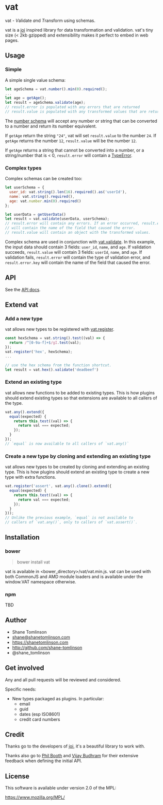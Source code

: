 # vat
vat - *V*alidate *a*nd *T*ransform using schemas.

vat is a [joi](https://github.com/spumko/joi) inspired library for
data transformation and validation. vat's tiny size (< 2kb gzipped) and extensibility
makes it perfect to embed in web pages.

## Usage
### Simple
A simple single value schema:

```js
let ageSchema = vat.number().min(0).required();
...
let age = getAge();
let result = ageSchema.validate(age);
// result.error is populated with any errors that are returned
// result.value is populated with any transformed values that are returned.
```

The [number schema](docs/api.md#number) will accept any number
or string that can be converted to a number and return its number equivalent.

If `getAge` return the string `"24"`, vat will set `result.value` to
the number `24`. If `getAge` returns the number `12`, `result.value` will be
the number `12`.

If `getAge` returns a string that cannot be converted into a number, or a
string/number that is < 0, `result.error` will contain a
[TypeError](docs/api.md#typeerror).

### Complex types
Complex schemas can be created too:

```js
let userSchema = {
  user_id: vat.string().len(16).required().as('userId'),
  name: vat.string().required(),
  age: vat.number.min(0).required()
};

let userData = getUserData()
let result = vat.validate(userData, userSchema);
// result.error will contain any errors. If an error occurred, result.error.key
// will contain the name of the field that caused the error.
// result.value will contain an object with the transformed values.
```

Complex schema are used in conjunction with [vat.validate](docs/api.md#validatedata-schema).
In this example, the input data should contain 3 fields: `user_id`, `name`, and `age`.
If validation succeeds, `result.value` will contain 3 fields: `userId`, `name`, and `age`.
If validation fails, `result.error` will contain the type of validation error, and
`result.error.key` will contain the name of the field that caused the error.

## API

See the [API docs](docs/api.md).

## Extend vat
### Add a new type
vat allows new types to be registered with [vat.register](docs/api.md#registertypename-schema).

```js
const hexSchema = vat.string().test((val) => {
  return /^[0-9a-f]+$/gI.test(val);
});
vat.register('hex', hexSchema);
...

// use the hex schema from the function shortcut.
let result = vat.hex().validate('deadbeef')
```

### Extend an existing type
vat allows new functions to be added to existing types. This is how
plugins should extend existing types so that extensions are available
to all callers of the type.

```js
vat.any().extend({
  equal(expected) {
    return this.test((val) => {
      return val === expected;
    });
  }
});
// `equal` is now available to all callers of `vat.any()`
```

### Create a new type by cloning and extending an existing type
vat allows new types to be created by cloning and extending an existing type.
This is how plugins should extend an existing type to create a new type with
extra functions.

```js
vat.register('assert', vat.any().clone().extend({
  equal(expected) {
    return this.test((val) => {
      return val === expected;
    });
  }
}));
// Unlike the previous example, `equal` is not available to
// callers of `vat.any()`, only to callers of `vat.assert()`.
```

## Installation

### bower
> bower install vat

vat is available in &lt;bower_directory&gt;/vat/vat.min.js.
vat can be used with both CommonJS and AMD module loaders and is
available under the window.VAT namespace otherwise.

### npm
TBD


## Author
* Shane Tomlinson
* shane@shanetomlinson.com
* https://shanetomlinson.com
* http://github.com/shane-tomlinson
* @shane_tomlinson

## Get involved

Any and all pull requests will be reviewed and considered.

Specific needs:

* New types packaged as plugins. In particular:
  * email
  * guid
  * dates (esp ISO8601)
  * credit card numbers

## Credit
Thanks go to the developers of [joi](https://github.com/hapijs/joi), it's
a beautiful library to work with.

Thanks also go to [Phil Booth](https://github.com/philbooth) and
[Vijay Budhram](https://github.com/vbudhram) for their extensive feedback
when defining the initial API.

## License
This software is available under version 2.0 of the MPL:

  https://www.mozilla.org/MPL/

